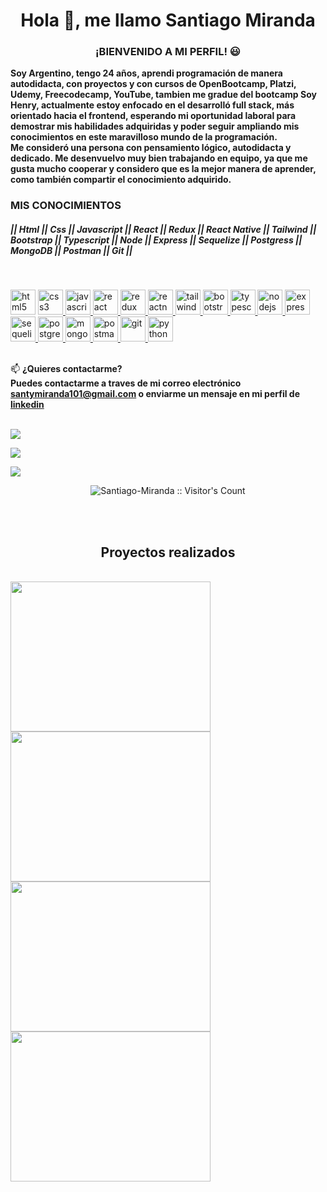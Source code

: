 <h1 align="center">Hola 👋, me llamo Santiago Miranda</h1>

<h3 align="center">¡BIENVENIDO A MI PERFIL! 😃</h3>

<b>Soy Argentino, tengo 24 años, aprendi programación de manera autodidacta, con proyectos y con cursos de OpenBootcamp, Platzi, Udemy, Freecodecamp, YouTube, tambien me gradue del bootcamp Soy Henry, actualmente estoy enfocado en el desarrolló full stack, más orientado hacia el frontend, esperando mi oportunidad laboral para demostrar mis habilidades adquiridas y poder seguir ampliando mis conocimientos en este maravilloso mundo de la programación.<br>
Me consideró una persona con pensamiento lógico, autodidacta y dedicado. Me desenvuelvo muy bien trabajando en equipo, ya que me gusta mucho cooperar y considero que es la mejor manera de aprender, como también compartir el conocimiento adquirido.</b> 


<h3 align="left">MIS CONOCIMIENTOS</h3>
 <h5>|| Html || Css || Javascript || React || Redux || React Native || Tailwind || Bootstrap || Typescript || Node || Express || Sequelize || Postgress || MongoDB || Postman || Git ||</h5><br/>
<p align="left">
<a href="https://www.w3.org/html/" target="_blank"> <img src="https://upload.wikimedia.org/wikipedia/commons/thumb/3/38/HTML5_Badge.svg/600px-HTML5_Badge.svg.png" alt="html5" width="40" height="40"/></a>
<a href="https://www.w3schools.com/css/" target="_blank"> <img src="https://cdn4.iconfinder.com/data/icons/social-media-logos-6/512/121-css3-512.png" alt="css3" width="40" height="40"/> </a> 
<a href="https://developer.mozilla.org/en-US/docs/Web/JavaScript" target="_blank"> <img src="https://upload.wikimedia.org/wikipedia/commons/thumb/9/99/Unofficial_JavaScript_logo_2.svg/1024px-Unofficial_JavaScript_logo_2.svg.png" alt="javascript" width="40" height="40"/> </a> 
<a href="https://reactjs.org/" target="_blank"> <img src="https://seeklogo.com/images/R/react-logo-7B3CE81517-seeklogo.com.png" alt="react" width="40" height="40"/> </a> 
<a href="https://redux.js.org" target="_blank"> <img src="https://seeklogo.com/images/R/redux-logo-9CA6836C12-seeklogo.com.png" alt="redux" width="40" height="40"/> 
<a href="https://reactnative.dev/" target="_blank"> <img src="https://reactnative.dev/img/header_logo.svg" alt="reactnative" width="40" height="40"/> </a> 
<a href="https://#/" target="_blank"> <img src="https://img.icons8.com/color/512/tailwind_css.png" alt="tailwind" width="40" height="40"/> </a> 
<a href="https://#/" target="_blank"> <img src="https://img.icons8.com/color/2x/bootstrap.png" alt="bootstrap" width="40" height="40"/> </a> 
<a href="https://#/" target="_blank"> <img src="https://img.icons8.com/color/2x/typescript.png" alt="typescript" width="40" height="40"/> </a> 
<a href="https://nodejs.org" target="_blank"> <img src="https://cdn.jsdelivr.net/gh/devicons/devicon/icons/nodejs/nodejs-plain.svg" alt="nodejs" height="40"/> </a>
<a href="https://expressjs.com" target="_blank"> <img src="https://cdn.jsdelivr.net/gh/devicons/devicon/icons/express/express-original.svg" alt="express" height="40"/> </a> 
<a href="https://#/" target="_blank"> <img src="https://cdn.jsdelivr.net/gh/devicons/devicon/icons/sequelize/sequelize-original.svg" alt="sequelize" height="40"/> </a>
<a href="https://www.postgresql.org" target="_blank"> <img src="https://upload.wikimedia.org/wikipedia/commons/thumb/2/29/Postgresql_elephant.svg/1200px-Postgresql_elephant.svg.png" alt="postgresql" width="40" height="40"/> </a> 
<a href="https://#/" target="_blank"> <img src="https://img.icons8.com/color/48/000000/mongodb.png" alt="mongodb" height="40"/> </a>
<a href="https://postman.com" target="_blank"> <img src="https://www.vectorlogo.zone/logos/getpostman/getpostman-icon.svg" alt="postman" width="40" height="40"/> </a> 
<a href="https://git-scm.com/" target="_blank"> <img src="https://www.vectorlogo.zone/logos/git-scm/git-scm-icon.svg" alt="git" width="40" height="40"/> </a>
<a href="https://git-scm.com/" target="_blank"> <img src="![image](https://user-images.githubusercontent.com/100096337/217607042-9365e975-75f7-4aa5-a898-785158c3556b.png)
" alt="python" width="40" height="40"/> </a>
<br/><br/>
 
  📫 <b>¿Quieres contactarme?</b><br/>
<b>
Puedes contactarme a traves de mi correo electrónico <b>santymiranda101@gmail.com</b> o enviarme un mensaje en mi perfil de <a href="https://www.linkedin.com/in/santiago-miranda-815739207/"><b>linkedin</b></a>
</b>
<br/><br/>
  
![](https://github-readme-stats.vercel.app/api/top-langs/?username=Santiago-Miranda&theme=radical&hide_border=false&include_all_commits=false&count_private=false&layout=compact)
  
  
![](https://github-readme-stats.vercel.app/api?username=Santiago-Miranda&theme=radical&hide_border=false&include_all_commits=false&count_private=false)<br/>
  
  
![](https://github-readme-streak-stats.herokuapp.com/?user=Santiago-Miranda&theme=radical&hide_border=false)<br/>
  
    
<p align="center"><img src="https://profile-counter.glitch.me/{Santiago-Miranda}/count.svg" alt="Santiago-Miranda :: Visitor's Count" /></p><br/><br/>
 
 
 <h2 align="center">Proyectos realizados</h2>
 <br>
<img src="https://res.cloudinary.com/dr1abzs6h/image/upload/v1675721077/moc_2_kqssyu.png" alt="" width="320" height="240"/>
<img src="https://res.cloudinary.com/dr1abzs6h/image/upload/v1675721075/moc_1_bzmcph.png" alt="" width="320" height="240"/>
<img src="https://res.cloudinary.com/dr1abzs6h/image/upload/v1675721076/moc_3_ccdeqt.png" alt="" width="320" height="240"/>
<img src="https://res.cloudinary.com/dr1abzs6h/image/upload/v1675721073/moc_4_ntygze.jpg" alt="" width="320" height="240"/> 


